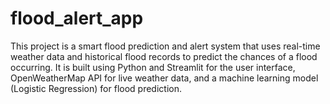 # flood_alert_app
This project is a smart flood prediction and alert system that uses real-time weather data and historical flood records to predict the chances of a flood occurring. It is built using Python and Streamlit for the user interface, OpenWeatherMap API for live weather data, and a machine learning model (Logistic Regression) for flood prediction.
